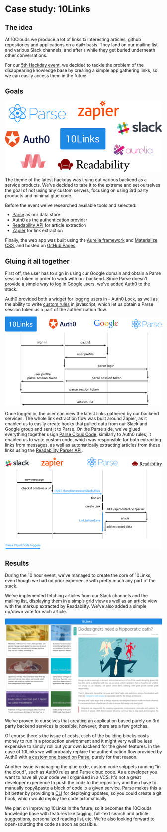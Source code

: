# Case study: 10Links

## The idea

At 10Clouds we produce a lot of links to interesting articles, github repositories and applications on a daily basis. They land on our mailing list and various Slack channels, and after a while they get buried underneath other conversations.

For our [5th Hackday event][5th hackday post], we decided to tackle the problem of the disappearing knowledge base by creating a simple app gathering links, so we can easily access them in the future.

## Goals

![Logos](tech-cloud.png)

The theme of the latest hackday was trying out various backend as a service products. We've decided to take it to the extreme and set ourselves the goal of not using any custom servers, focusing on using 3rd party products and minimal glue code.

Before the event we've researched available tools and selected:
- [Parse][] as our data store
- [Auth0][] as the authentication provider
- [Readability API][] for article extraction
- [Zapier][] for link extraction

Finally, the web app was built using the [Aurelia framework][aurelia] and [Materialize CSS][], and hosted on [GitHub Pages][].

## Gluing it all together

First off, the user has to sign in using our Google domain and obtain a Parse session token in order to work with our backend. Since Parse doesn't provide a simple way to log in Google users, we've added Auth0 to the stack. 

Auth0 provided both a widget for logging users in - [Auth0 Lock][], as well as the ability to write [custom rules][auth0 rules] in javascript, which let us obtain a Parse session token as a part of the authentication flow.

![Authentication flow](auth-flow.png)

Once logged in, the user can view the latest links gathered by our backend services. The whole link extraction flow was built around Zapier, as it enabled us to easily create hooks that pulled data from our Slack and Google group and sent it to Parse. On the Parse side, we've glued everything together usign [Parse Cloud Code][], similarly to Auth0 rules, it enabled us to write custom code, which was responsible for both extracting links from messages, as well as automatically extracting articles from these links using the [Readability Parser API][readability parser].

![Pull link flow](pull-flow.png)

## Results

During the 10 hour event, we've managed to create the core of 10Links, even though we had no prior experience with pretty much any part of the stack.

We've implemented fetching articles from our Slack channels and the mailing list, displaying them in a simple grid view as well as an article view with the markup extracted by Readability. We've also added a simple up/down vote for each article. 

![End result](result.png)

We've proven to ourselves that creating an application based purely on 3rd party backend services is possible, however, there are a few gotchas. 

Of course there's the issue of costs, each of the building blocks costs money to run in a production environment and it might very well be less expensive to simply roll out your own backend for the given features. In the case of 10Links we will probably replace the authentication flow provided by Auth0 with [a custom one based on Parse](https://parse.com/tutorials/adding-third-party-authentication-to-your-web-app), purely for that reason.

Another issue is managing the glue code, custom code snippets running "in the cloud", such as Auth0 rules and Parse cloud code. As a developer you want to have all your code well organised in a VCS. It's not a great developer experience to push the code to the repository and then have to manually copy&paste a block of code to a given service. Parse makes this a bit better by providing a [CLI][parse cli] for deploying updates, so you could create a git hook, which would deploy the code automatically.

We plan on improving 10Links in the future, so it becomes the 10Clouds knowledge base with features like tagging, full-text search and article suggestions, personalized reading list, etc. We're also looking forward to open-sourcing the code as soon as possible.

[5th hackday post]: http://10clouds.com/blog/hackday-v-why-we-all-love-codefesting/
[aurelia]: http://aurelia.io/
[auth0]: https://auth0.com/
[auth0 lock]: https://auth0.com/lock
[auth0 rules]: https://auth0.com/docs/rules
[google groups]: https://groups.google.com
[materialize css]: http://materializecss.com/
[parse]: https://parse.com/
[parse cli]: https://parse.com/docs/js/guide#command-line
[parse cloud code]: https://parse.com/docs/js/guide#cloud-code
[readability api]: https://www.readability.com/developers/api/
[readability parser]: https://www.readability.com/developers/api/parser
[readability]: https://www.readability.com/
[slack]: https://slack.com/
[zapier]: https://zapier.com
[github pages]: https://pages.github.com/
